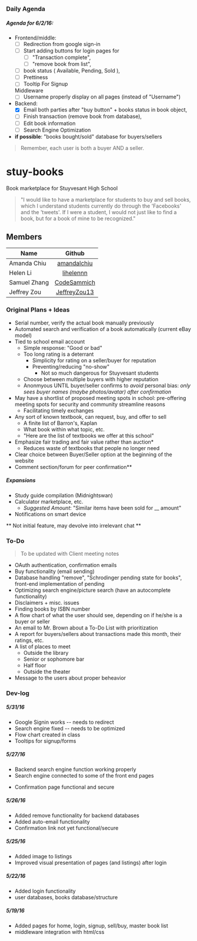 ### Daily Agenda

##### Agenda for 6/2/16:

- Frontend/middle:
	- [ ] Redirection from google sign-in
	- [ ] Start adding buttons for login pages for
		- [ ] "Transaction complete",
		- [ ] "remove book from list",
	- [ ] book status ( Available, Pending, Sold ),
	- [ ] Prettiness
	- [ ] Tooltip For Signup
	
  Middleware
	- [ ] Username properly display on all pages (instead of "Username")
	
- Backend:
	- [x] Email both parties after "buy button" + books status in book object,
	- [ ] Finish transaction (remove book from database), 
	- [ ] Edit book information
	- [ ] Search Engine Optimization

- **if possible**: "books bought/sold" database for buyers/sellers

> Remember, each user is both a buyer AND a seller.




# stuy-books
Book marketplace for Stuyvesant High School

> "I would like to have a marketplace for students to buy and sell books, which I understand students currently do through the 'Facebooks' and the 'tweets'. If I were a student, I would not just like to find a book, but for a book of mine to be recognized."

## Members
| Name        | Github           |
| ------------- |:-------------:|
| Amanda Chiu  | [amandalchiu](https://github.com/amandalchiu)           |
| Helen Li    | [lihelennn](https://github.com/lihelennn)      |
| Samuel Zhang |[CodeSammich](https://github.com/CodeSammich)  |
| Jeffrey Zou |[JeffreyZou13](https://github.com/JeffreyZou13) |

### Original Plans + Ideas
- Serial number, verify the actual book manually previously
- Automated search and verification of a book automatically (current eBay model)
- Tied to school email account
  - Simple response: "Good or bad"
  - Too long rating is a deterrant
    - Simplicity for rating on a seller/buyer for reputation
	- Preventing/reducing "no-show"
	  - Not so much dangerous for Stuyvesant students
  - Choose between multiple buyers with higher reputation
  - Anonmyous UNTIL buyer/seller confirms to _avoid_ personal bias: _only sees buyer names (maybe photos/avatar) after confirmation_
- May have a shortlist of proposed meeting spots in school: pre-offering meeting spots for security and community streamline reasons
  - Facilitating timely exchanges
- Any sort of known textbook, can request, buy, and offer to sell
  - A finite list of Barron's, Kaplan
  - What book within what topic, etc.
  - "Here are the list of textbooks we offer at this school"
- Emphasize fair trading and fair value rather than auction*
  - Reduces waste of textbooks that people no longer need
- Clear choice between Buyer/Seller option at the beginning of the website
- Comment section/forum for peer confirmation**

##### Expansions
- Study guide compilation (Midnightswan)
- Calculator marketplace, etc.
  - *Suggested Amount*: "Similar items have been sold for __ amount"
- Notifications on smart device

** Not initial feature, may devolve into irrelevant chat **

### To-Do
> To be updated with Client meeting notes
- OAuth authentication, confirmation emails
- Buy functionality (email sending)
- Database handling "remove", "Schrodinger pending state for books", front-end implementation of pending
- Optimizing search engine/picture search (have an autocomplete functionality)
- Disclaimers + misc. issues
- Finding books by ISBN number
- A flow chart of what the user should see, depending on if he/she is a buyer or seller
- An email to Mr. Brown about a To-Do List with prioritization
- A report for buyers/sellers about transactions made this month, their ratings, etc.
- A list of places to meet
	- Outside the library
	- Senior or sophomore bar
	- Half floor
	- Outside the theater
- Message to the users about proper beheavior

### Dev-log
##### 5/31/16
- Google Signin works -- needs to redirect
- Search engine fixed -- needs to be optimized
- Flow chart created in class
- Tooltips for signup/forms


##### 5/27/16
- Backend search engine function working properly
- Search engine connected to some of the front end pages
* Confirmation page functional and secure

##### 5/26/16
- Added remove functionality for backend databases
- Added auto-email functionality
- Confirmation link not yet functional/secure

##### 5/25/16
- Added image to listings
- Improved visual presentation of pages (and listings) after login

##### 5/22/16
- Added login functionality
 - user databases, books database/structure

##### 5/19/16
- Added pages for home, login, signup, sell/buy, master book list
- middleware integration with html/css
